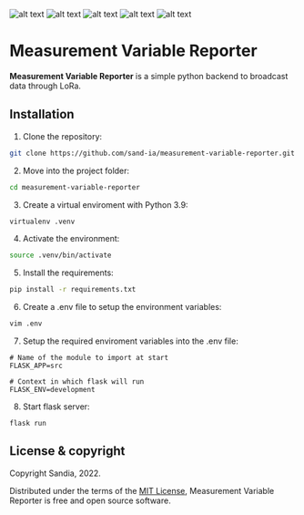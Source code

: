 ![alt text](https://img.shields.io/badge/python-3.9-blue)
![alt text](https://img.shields.io/github/issues/sand-ia/measurement-variable-reporter)
![alt text](https://img.shields.io/github/forks/sand-ia/measurement-variable-reporter)
![alt text](https://img.shields.io/github/stars/sand-ia/measurement-variable-reporter)
![alt text](https://img.shields.io/github/license/sand-ia/measurement-variable-reporter)

# Measurement Variable Reporter

**Measurement Variable Reporter** is a simple python backend to broadcast data through LoRa.

## Installation

1. Clone the repository:

```sh
git clone https://github.com/sand-ia/measurement-variable-reporter.git
```

2. Move into the project folder:

```sh
cd measurement-variable-reporter
```

3. Create a virtual enviroment with Python 3.9:

```sh
virtualenv .venv
```

4. Activate the environment:

```sh
source .venv/bin/activate
```

5. Install the requirements:

```sh
pip install -r requirements.txt
```

6. Create a .env file to setup the environment variables:

```sh
vim .env
```

7. Setup the required enviroment variables into the .env file:

```
# Name of the module to import at start
FLASK_APP=src

# Context in which flask will run
FLASK_ENV=development
```

8. Start flask server:

```
flask run
```

## License & copyright

Copyright Sandia, 2022.

Distributed under the terms of the [MIT License](LICENSE), Measurement Variable Reporter is free and open source software.
